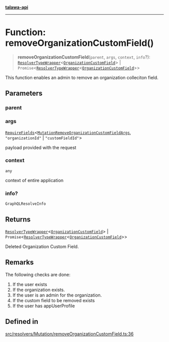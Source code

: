[**talawa-api**](../../../../README.md)

***

# Function: removeOrganizationCustomField()

> **removeOrganizationCustomField**(`parent`, `args`, `context`, `info`?): [`ResolverTypeWrapper`](../../../../types/generatedGraphQLTypes/type-aliases/ResolverTypeWrapper.md)\<[`OrganizationCustomField`](../../../../types/generatedGraphQLTypes/type-aliases/OrganizationCustomField.md)\> \| `Promise`\<[`ResolverTypeWrapper`](../../../../types/generatedGraphQLTypes/type-aliases/ResolverTypeWrapper.md)\<[`OrganizationCustomField`](../../../../types/generatedGraphQLTypes/type-aliases/OrganizationCustomField.md)\>\>

This function enables an admin to remove an organization colleciton field.

## Parameters

### parent

### args

[`RequireFields`](../../../../types/generatedGraphQLTypes/type-aliases/RequireFields.md)\<[`MutationRemoveOrganizationCustomFieldArgs`](../../../../types/generatedGraphQLTypes/type-aliases/MutationRemoveOrganizationCustomFieldArgs.md), `"organizationId"` \| `"customFieldId"`\>

payload provided with the request

### context

`any`

context of entire application

### info?

`GraphQLResolveInfo`

## Returns

[`ResolverTypeWrapper`](../../../../types/generatedGraphQLTypes/type-aliases/ResolverTypeWrapper.md)\<[`OrganizationCustomField`](../../../../types/generatedGraphQLTypes/type-aliases/OrganizationCustomField.md)\> \| `Promise`\<[`ResolverTypeWrapper`](../../../../types/generatedGraphQLTypes/type-aliases/ResolverTypeWrapper.md)\<[`OrganizationCustomField`](../../../../types/generatedGraphQLTypes/type-aliases/OrganizationCustomField.md)\>\>

Deleted Organization Custom Field.

## Remarks

The following checks are done:
1. If the user exists
2. If the organization exists.
3. If the user is an admin for the organization.
4. If the custom field to be removed exists
5. If the user has appUserProfile

## Defined in

[src/resolvers/Mutation/removeOrganizationCustomField.ts:36](https://github.com/Suyash878/talawa-api/blob/095e6964ce2a06c1c30d1acf81b6162203f1db91/src/resolvers/Mutation/removeOrganizationCustomField.ts#L36)
